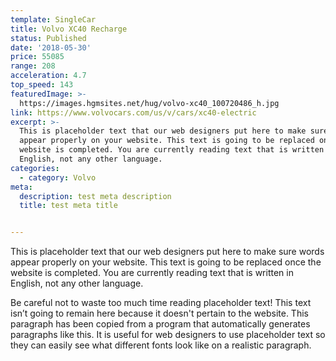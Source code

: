 ```yaml
---
template: SingleCar
title: Volvo XC40 Recharge
status: Published
date: '2018-05-30'
price: 55085
range: 208
acceleration: 4.7
top_speed: 143
featuredImage: >-
  https://images.hgmsites.net/hug/volvo-xc40_100720486_h.jpg
link: https://www.volvocars.com/us/v/cars/xc40-electric
excerpt: >-
  This is placeholder text that our web designers put here to make sure words
  appear properly on your website. This text is going to be replaced once the
  website is completed. You are currently reading text that is written in
  English, not any other language.
categories:
  - category: Volvo
meta:
  description: test meta description
  title: test meta title


---
```


This is placeholder text that our web designers put here to make sure words appear properly on your website. This text is going to be replaced once the website is completed. You are currently reading text that is written in English, not any other language.

Be careful not to waste too much time reading placeholder text! This text isn’t going to remain here because it doesn't pertain to the website. This paragraph has been copied from a program that automatically generates paragraphs like this. It is useful for web designers to use placeholder text so they can easily see what different fonts look like on a realistic paragraph.
